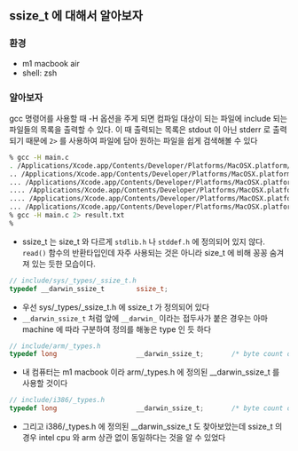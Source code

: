 ## ssize\_t 에 대해서 알아보자

### 환경

- m1 macbook air
- shell: zsh

### 알아보자

gcc 명령어를 사용할 때 -H 옵션을 주게 되면 컴파일 대상이 되는 파일에 include 되는 파일들의 목록을 출력할 수 있다. 이 때 출력되는 목록은 stdout 이 아닌 stderr 로 출력되기 때문에 `2>` 를 사용하여 파일에 담아 원하는 파일을 쉽게 검색해볼 수 있다

```zsh
% gcc -H main.c
. /Applications/Xcode.app/Contents/Developer/Platforms/MacOSX.platform/Developer/SDKs/MacOSX.sdk/usr/include/errno.h
.. /Applications/Xcode.app/Contents/Developer/Platforms/MacOSX.platform/Developer/SDKs/MacOSX.sdk/usr/include/sys/errno.h
... /Applications/Xcode.app/Contents/Developer/Platforms/MacOSX.platform/Developer/SDKs/MacOSX.sdk/usr/include/sys/cdefs.h
.... /Applications/Xcode.app/Contents/Developer/Platforms/MacOSX.platform/Developer/SDKs/MacOSX.sdk/usr/include/sys/_symbol_aliasing.h
.... /Applications/Xcode.app/Contents/Developer/Platforms/MacOSX.platform/Developer/SDKs/MacOSX.sdk/usr/include/sys/_posix_availability.h
... /Applications/Xcode.app/Contents/Developer/Platforms/MacOSX.platform/Developer/SDKs/MacOSX.sdk/usr/include/sys/_types/_errno_t.h
% gcc -H main.c 2> result.txt
%
```

- ssize\_t 는 size\_t 와 다르게 `stdlib.h` 나 `stddef.h` 에 정의되어 있지 않다. `read()` 함수의 반환타입인데 자주 사용되는 것은 아니라 size\_t 에 비해 꽁꽁 숨겨져 있는 듯한 모습이다.

```c
// include/sys/_types/_ssize_t.h
typedef __darwin_ssize_t        ssize_t;
```

- 우선 sys/\_types/\_ssize\_t.h 에 ssize\_t 가 정의되어 있다
- `__darwin_ssize_t` 처럼 앞에 `__darwin_` 이라는 접두사가 붙은 경우는 아마 machine 에 따라 구분하여 정의를 해놓은 type 인 듯 하다

```c
// include/arm/_types.h
typedef long                    __darwin_ssize_t;       /* byte count or error */
```

- 내 컴퓨터는 m1 macbook 이라 arm/\_types.h 에 정의된 \_\_darwin\_ssize\_t 를 사용할 것이다

```c
// include/i386/_types.h
typedef long                    __darwin_ssize_t;       /* byte count or error */
```

- 그리고 i386/\_types.h 에 정의된 \_\_darwin\_ssize\_t 도 찾아보았는데 ssize\_t 의 경우 intel cpu 와 arm 상관 없이 동일하다는 것을 알 수 있었다
